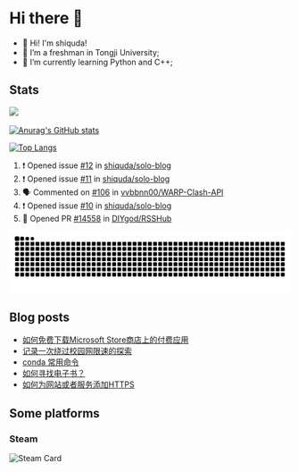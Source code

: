 # Hi there 👋

- 👋 Hi! I'm shiquda!
- 📖 I’m a freshman in Tongji University;
- 🌱 I’m currently learning Python and C++;

## Stats

![](https://komarev.com/ghpvc/?username=shiquda)

[![Anurag's GitHub stats](https://github-readme-stats.vercel.app/api?username=shiquda&theme=vue-dark&show_icons=true)](https://github.com/anuraghazra/github-readme-stats)

[![Top Langs](https://github-readme-stats.vercel.app/api/top-langs/?username=shiquda&theme=vue-dark&show_icons=true&hide=SCSS)](https://github.com/anuraghazra/github-readme-stats)

<!--START_SECTION:activity-->
1. ❗ Opened issue [#12](https://github.com/shiquda/solo-blog/issues/12) in [shiquda/solo-blog](https://github.com/shiquda/solo-blog)
2. ❗ Opened issue [#11](https://github.com/shiquda/solo-blog/issues/11) in [shiquda/solo-blog](https://github.com/shiquda/solo-blog)
3. 🗣 Commented on [#106](https://github.com/vvbbnn00/WARP-Clash-API/issues/106#issuecomment-1971160346) in [vvbbnn00/WARP-Clash-API](https://github.com/vvbbnn00/WARP-Clash-API)
4. ❗ Opened issue [#10](https://github.com/shiquda/solo-blog/issues/10) in [shiquda/solo-blog](https://github.com/shiquda/solo-blog)
5. 💪 Opened PR [#14558](https://github.com/DIYgod/RSSHub/pull/14558) in [DIYgod/RSSHub](https://github.com/DIYgod/RSSHub)
<!--END_SECTION:activity-->

<picture>
  <source media="(prefers-color-scheme: dark)" srcset="https://raw.githubusercontent.com/shiquda/shiquda/output/github-contribution-grid-snake-dark.svg">
  <source media="(prefers-color-scheme: light)" srcset="https://raw.githubusercontent.com/shiquda/shiquda/output/github-contribution-grid-snake.svg">
  <img alt="github contribution grid snake animation" src="https://raw.githubusercontent.com/shiquda/shiquda/output/github-contribution-grid-snake.svg">
</picture>

## Blog posts
<!-- BLOG-POST-LIST:START -->
- [如何免费下载Microsoft Store商店上的付费应用](https://shiquda.link/how-to-download-apps-on-ms-store-for-free)
- [记录一次绕过校园网限速的探索](https://shiquda.link/bypass-college-network-rate-limit)
- [conda 常用命令](https://shiquda.link/articles/2024/02/26/1708943642988.html)
- [如何寻找电子书？](https://shiquda.link/articles/2024/02/19/1708320689703.html)
- [如何为网站或者服务添加HTTPS](https://shiquda.link/articles/2024/01/31/1706670820508.html)
<!-- BLOG-POST-LIST:END -->

## Some platforms

### Steam

![Steam Card](https://card.yuy1n.io/card/76561199045221076/tokyonight,en,bg-FF0000-0033FF,games)

<!--
**shiquda/shiquda** is a ✨ _special_ ✨ repository because its `README.md` (this file) appears on your GitHub profile.

Here are some ideas to get you started:

- 🔭 I’m currently working on ...
- 🌱 I’m currently learning ...
- 👯 I’m looking to collaborate on ...
- 🤔 I’m looking for help with ...
- 💬 Ask me about ...
- 📫 How to reach me: ...
- 😄 Pronouns: ...
- ⚡ Fun fact: ...
-->
